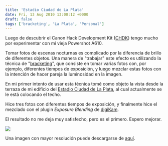 ```yaml
---
title: 'Estadio Ciudad de La Plata'
date: Fri, 13 Aug 2010 13:00:12 +0000
draft: false
tags: ['bracketing', 'La Plata', 'Personal']
---
```


Luego de descubrir el Canon Hack Development Kit ([CHDK](http://chdk.wikia.com/wiki/CHDK)) 
tengo mucho por experimentar con mi vieja Powershot A610. 

Tomar fotos de escenas nocturnas es complicado por la diferencia de brillo de diferentes objetos. 
Una manera de "trabajar" este efecto es utilizando la técnica de "[bracketing](http://es.wikipedia.org/wiki/Bracketing)", 
que consiste en tomar varias fotos con, por ejemplo, diferentes tiempos de exposición, 
y luego mezclar estas fotos con la intención de hacer pareja la luminosidad en la imagen. 

En mi primer intento de usar esta técnica tomé como objeto la vista desde la terraza 
de mi edificio del [Estadio Ciudad de La Plata](http://www.estadiolp.gba.gov.ar/), al cual actualmente se le está 
colocando el techo. 

Hice tres fotos con diferentes tiempos de exposición, y finalmente hice el mezclado con el plugin _Exposure Blending_ de [digiKam](http://www.digikam.org/). 

El resultado no me deja muy satisfecho, pero es el primero. Espero mejorar.

[![](http://lh4.ggpht.com/_kjktWGBKtT8/TGCerzn8-uI/AAAAAAAAERU/tEhVfl1NI50/s400/estUnico.jpg)](http://picasaweb.google.com/lh/photo/NOkzaJhsEKDyR_2dh9O9KQ?feat=embedwebsite)

Una imagen con mayor resolución puede descargarse de [aquí](http://a.imageshack.us/img5/8286/estunico.png).
